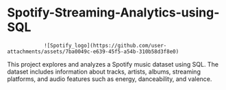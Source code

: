 # Spotify-Streaming-Analytics-using-SQL
                ![Spotify_logo](https://github.com/user-attachments/assets/7ba0049c-e639-45f5-a54b-310b58d3f8e0)


This project explores and analyzes a Spotify music dataset using SQL. The dataset includes information about tracks, artists, albums, streaming platforms, and audio features such as energy, danceability, and valence.
